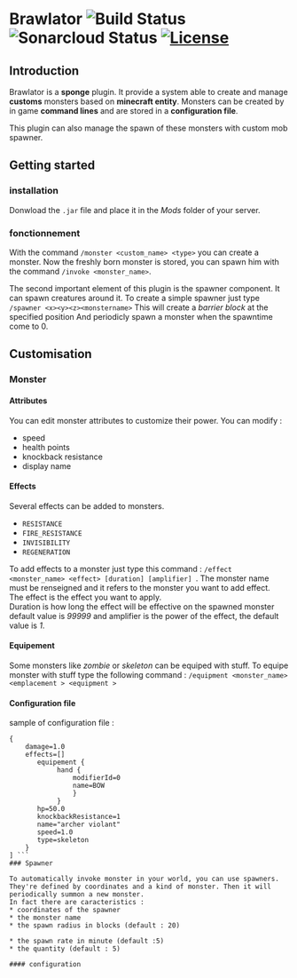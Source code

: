 # Brawlator ![Build Status](https://travis-ci.org/OnapleRPG/Brawlator.svg?branch=master) ![Sonarcloud Status](https://sonarcloud.io/api/project_badges/measure?project=Brawlator&metric=alert_status) [![License](https://img.shields.io/badge/License-Apache%202.0-blue.svg)](https://opensource.org/licenses/Apache-2.0)
## Introduction
Brawlator is a **sponge** plugin. It provide a system able to create and manage **customs** monsters based on **minecraft entity**. Monsters can be created by in game **command lines** and are stored in a **configuration file**.

This plugin can also manage the spawn of these monsters with custom mob spawner. 


## Getting started
### installation
Donwload the `.jar` file and place it in the _Mods_ folder of your server.
### fonctionnement
With the command ```/monster <custom_name> <type>``` you can create a monster. Now the freshly born monster is stored, you can spawn him with the command ```/invoke <monster_name>```.

The second important element of this plugin is the spawner component. It can spawn creatures around it. To create a simple spawner just type ```/spawner <x><y><z><monstername>```
This will create a *barrier block* at the specified position And periodicly spawn a monster when the spawntime come to 0. 

## Customisation
### Monster
#### Attributes
 You can edit monster attributes to customize their power. You can modify :
 * speed
 * health points
 * knockback resistance
 * display name

#### Effects
Several effects can be added to monsters.   
* ```RESISTANCE```
* ```FIRE_RESISTANCE```
* ```INVISIBILITY```
* ```REGENERATION```  

To add effects to a monster just type this command : ```/effect <monster_name> <effect> [duration] [amplifier] ```. The monster name must be renseigned and it refers to the monster you want to add effect.  
The effect is the effect you want to apply.   
Duration is how long the effect will be effective on the spawned monster default value is *99999* and amplifier is the power of the effect, the default value is *1*.
#### Equipement
Some monsters like *zombie* or *skeleton* can be equiped with stuff. To equipe monster with stuff type  the following command : ```/equipment <monster_name> <emplacement > <equipment >```
#### Configuration file
sample of configuration file :  
``` Monster[  
{  
    damage=1.0  
    effects=[]  
       equipement {  
            hand {  
                modifierId=0  
                name=BOW  
                }  
            }  
       hp=50.0  
       knockbackResistance=1  
       name="archer violant"  
       speed=1.0  
       type=skeleton  
    }  
] ```
### Spawner 

To automatically invoke monster in your world, you can use spawners. They're defined by coordinates and a kind of monster. Then it will periodically summon a new monster. 
In fact there are caracteristics :
* coordinates of the spawner
* the monster name
* the spawn radius in blocks (default : 20)

* the spawn rate in minute (default :5)
* the quantity (default : 5)

#### configuration
